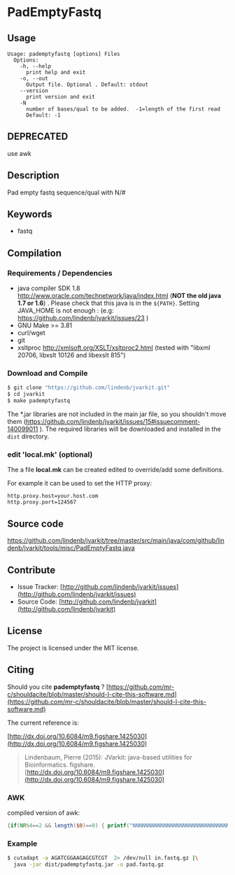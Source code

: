 # PadEmptyFastq


## Usage

```
Usage: pademptyfastq [options] Files
  Options:
    -h, --help
      print help and exit
    -o, --out
      Output file. Optional . Default: stdout
    --version
      print version and exit
    -N
      number of bases/qual to be added.  -1=length of the first read
      Default: -1

```


## DEPRECATED

use awk

## Description

Pad empty fastq sequence/qual with N/#


## Keywords

 * fastq


## Compilation

### Requirements / Dependencies

* java compiler SDK 1.8 http://www.oracle.com/technetwork/java/index.html (**NOT the old java 1.7 or 1.6**) . Please check that this java is in the `${PATH}`. Setting JAVA_HOME is not enough : (e.g: https://github.com/lindenb/jvarkit/issues/23 )
* GNU Make >= 3.81
* curl/wget
* git
* xsltproc http://xmlsoft.org/XSLT/xsltproc2.html (tested with "libxml 20706, libxslt 10126 and libexslt 815")


### Download and Compile

```bash
$ git clone "https://github.com/lindenb/jvarkit.git"
$ cd jvarkit
$ make pademptyfastq
```

The *.jar libraries are not included in the main jar file, so you shouldn't move them (https://github.com/lindenb/jvarkit/issues/15#issuecomment-140099011 ).
The required libraries will be downloaded and installed in the `dist` directory.

### edit 'local.mk' (optional)

The a file **local.mk** can be created edited to override/add some definitions.

For example it can be used to set the HTTP proxy:

```
http.proxy.host=your.host.com
http.proxy.port=124567
```
## Source code 

[https://github.com/lindenb/jvarkit/tree/master/src/main/java/com/github/lindenb/jvarkit/tools/misc/PadEmptyFastq.java
](https://github.com/lindenb/jvarkit/tree/master/src/main/java/com/github/lindenb/jvarkit/tools/misc/PadEmptyFastq.java
)
## Contribute

- Issue Tracker: [http://github.com/lindenb/jvarkit/issues](http://github.com/lindenb/jvarkit/issues)
- Source Code: [http://github.com/lindenb/jvarkit](http://github.com/lindenb/jvarkit)

## License

The project is licensed under the MIT license.

## Citing

Should you cite **pademptyfastq** ? [https://github.com/mr-c/shouldacite/blob/master/should-I-cite-this-software.md](https://github.com/mr-c/shouldacite/blob/master/should-I-cite-this-software.md)

The current reference is:

[http://dx.doi.org/10.6084/m9.figshare.1425030](http://dx.doi.org/10.6084/m9.figshare.1425030)

> Lindenbaum, Pierre (2015): JVarkit: java-based utilities for Bioinformatics. figshare.
> [http://dx.doi.org/10.6084/m9.figshare.1425030](http://dx.doi.org/10.6084/m9.figshare.1425030)


### AWK

compiled version of awk:

```awk
{if(NR%4==2 && length($0)==0) { printf("NNNNNNNNNNNNNNNNNNNNNNNNNNNNNNNNNNNNNNNNNNNNNNNNNN\n");} else if(NR%4==0 && length($0)==0) { printf("##################################################\n");} else {print;}}
```


### Example

```bash
$ cutadapt -a AGATCGGAAGAGCGTCGT  2> /dev/null in.fastq.gz |\
  java -jar dist/pademptyfastq.jar -o pad.fastq.gz
```


